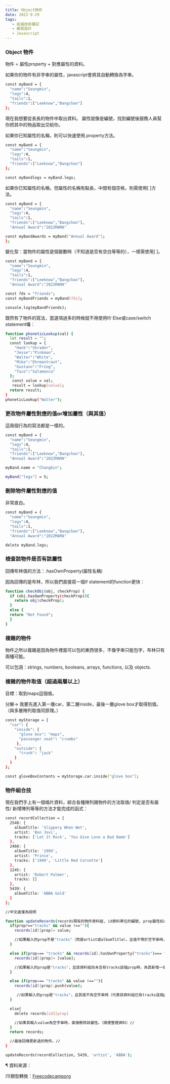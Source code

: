 ```yaml
---
title: Object物件
date: 2022-9-29
tags: 
   - 前端技術筆記
   - 網頁設計
   - Javascript
---
```


### Object 物件

物件 = 屬性property + 對應屬性的資料。

如果你的物件有非字串的屬性，javascript會將其自動轉換為字串。

``` bash
const myBand = {
  "name":"Seungmin",
  "legs":4,
  "tails":1,
  "friends":["Leeknow","Bangchan"]
};
```
現在我想要從長長的物件中取出資料。
屬性就像是編號，找到編號後服務人員幫你把其中的物品取出交給你。

如果你已知屬性的名稱，則可以快速使用.property方法。

``` bash
const myBand = {
  "name":"Seungmin",
  "legs":4,
  "tails":1,
  "friends":["Leeknow","Bangchan"]
};

const myBandlegs = myBand.legs;
```

如果你已知屬性的名稱，但屬性的名稱有點長，中間有個空格，則需使用[ ]方法。

``` bash
const myBand = {
  "name":"Seungmin",
  "legs":4,
  "tails":1,
  "friends":["Leeknow","Bangchan"],
  "Annual Award":"2022MAMA"

const myBandAwards = myBand["Annual Award"];
};
```

變化型：當物件的屬性是個變數時（不知道是否有空白等等的），一樣需使用[ ]。

``` bash
const myBand = {
  "name":"Seungmin",
  "legs":4,
  "tails":1,
  "friends":["Leeknow","Bangchan"],
  "Annual Award":"2022MAMA"

const fds = "friends";
const myBandFriends = myBand[fds];

console.log(myBandFriends);
```

既然有了物件的寫法，當選項過多的時候就不用使用If/ Else或case/switch statement囉：

``` bash
function phoneticLookup(val) {
  let result = "";
  const lookup = {
    "Hank":"Shrader",
    "Jesse":"Pinkman",
    "Walter":"White",
    "Mike":"Ehrmantraut",
    "Gustavo":"Fring",
    "Tuco":"Salamanca"
  };
   const value = val;
   result = lookup[value];
  return result;
}
phoneticLookup("Walter");
```

### 更改物件屬性對應的值or增加屬性（與其值）

這兩個行為的寫法都是一樣的。

``` bash
const myBand = {
  "name":"Seungmin",
  "legs":4,
  "tails":1,
  "friends":["Leeknow","Bangchan"],
  "Annual Award":"2022MAMA"

myBand.name = "Changbin";

myBand["legs"] = 5;
```

### 刪除物件屬性對應的值

非常直白。

``` bash
const myBand = {
  "name":"Seungmin",
  "legs":4,
  "tails":1,
  "friends":["Leeknow","Bangchan"],
  "Annual Award":"2022MAMA"

delete myBand.legs;
```

### 檢查該物件是否有該屬性

回傳布林值的方法：.hasOwnProperty(屬性名稱)

因為回傳的是布林，所以我們直接寫一個if statement的function更快：

``` bash
function checkObj(obj, checkProp) {
  if (obj.hasOwnProperty(checkProp)){
    return obj[checkProp];
  }
  else {
  return "Not Found";
  }
}
```

### 複雜的物件

物件之所以複雜是因為物件裡面可以包的東西很多，不像字串只能包字，布林只有兩種可能。

可以包涵：strings, numbers, booleans, arrays, functions, 以及 objects.

### 複雜的物件取值（超過兩層以上）

目標：取到maps這個值。

分解-> 我要先進入第一層car，第二層inside，最後一層glove box才取得到值。（與多層陣列取值同原理。）

``` bash
const myStorage = {
  "car": {
    "inside": {
      "glove box": "maps",
      "passenger seat": "crumbs"
     },
    "outside": {
      "trunk": "jack"
    }
  }
};

const gloveBoxContents = myStorage.car.inside["glove box"];
```
### 物件組合技

現在我們手上有一個唱片資料，綜合各種陣列跟物件的方法取值/ 判定是否有屬性/ 新增陣列等等的方法才能完成的函式：



``` bash
const recordCollection = {
  2548: {
    albumTitle: 'Slippery When Wet',
    artist: 'Bon Jovi',
    tracks: ['Let It Rock', 'You Give Love a Bad Name']
  },
  2468: {
    albumTitle: '1999',
    artist: 'Prince',
    tracks: ['1999', 'Little Red Corvette']
  },
  1245: {
    artist: 'Robert Palmer',
    tracks: []
  },
  5439: {
    albumTitle: 'ABBA Gold'
  }
};

//中文處僅為說明

function updateRecords(records現有的物件資料組, id資料單位的編號, prop屬性如artist/tracks和albumTitle, value屬性資料組的值) {
  if(prop!=="tracks" && value !==""){
    records[id][prop]= value;

    //如果輸入的prop不是"tracks"（而是artist或albumTitle），且值不等於空字串時，用輸入的value覆蓋掉資料原本的值。//
  }

  else if(prop=== "tracks" && records[id].hasOwnProperty("tracks")=== false){
    records[id][prop]= [value];

    //如果輸入的prop是"tracks"，且該資料組尚未含有tracks這個prop時，為其新增一個名為tracks的陣列並把輸入的value送進去。//
  }

  else if(prop=== "tracks" && value !==""){
    records[id][prop].push(value);

     //如果輸入的prop是"tracks"，且其值不為空字串時（代表該資料組已有tracks這個prop），從陣列的最尾端推輸入的value進去。//
  }

  else{
    delete records[id][prop]

    //如果其輸入value為空字串時，直接刪除該屬性。（順便整理資料）//
  }
  return records;

  //最後回傳更新過的物件。//
}

updateRecords(recordCollection, 5439, 'artist', 'ABBA');
```
¶ 資料來源：

(1)類型轉換：[Freecodecamporg](htt)